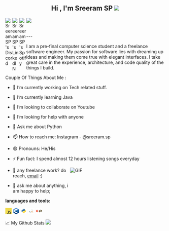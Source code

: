 <h2 align="center"> Hi , I'm Sreeram SP <img src="https://media.giphy.com/media/hvRJCLFzcasrR4ia7z/giphy.gif" width="25px"></h2>

<a href="sreeram.sp🙂#7015">
  <img align="left" alt="Sreeram SP's Discord" width="22px" src="https://raw.githubusercontent.com/peterthehan/peterthehan/master/assets/discord.svg" />
</a>

<a href="https://www.linkedin.com/in/sreeram-sp-56b9aa172/">
  <img align="left" alt="Sreeram SP's LinkedIN" width="22px" src="https://raw.githubusercontent.com/peterthehan/peterthehan/master/assets/linkedin.svg" />
</a>
<a href="https://open.spotify.com/user/317ia4t32noyaalcyxzvzbhzmvxu?si=oNnr-TBzRZyjPVLUWik21A&dl_branch=1">
  <img align="left" alt="Sreeram SP's Spotify" width="22px" src="https://raw.githubusercontent.com/peterthehan/peterthehan/master/assets/spotify.svg" />
</a>

![](https://visitor-badge.glitch.me/badge?page_id=SreeramSP.SreeramSP)

<br />
---


I am a pre-final computer science student and a freelance software engineer. My passion for software lies with dreaming up ideas and making them come true with elegant interfaces. I take great care in the experience, architecture, and code quality of the things I build.


Couple Of Things About Me :

- 🔭 I’m currently working on Tech related stuff.
- 🌱 I’m currently learning Java
- 👯 I’m looking to collaborate on Youtube
- 🤔 I’m looking for help with anyone
- 💬 Ask me about Python
- 📫 How to reach me: Instagram - @sreeram.sp
- 😄 Pronouns: He/His
- ⚡ Fun fact: I spend almost 12 hours listening songs everyday


  <img align="right" alt="GIF" src="https://github.com/abhisheknaiidu/abhisheknaiidu/blob/master/code.gif?raw=true" width="300" height="180" />
  
- 💼 any freelance work? do reach, [email](mailto:sreeramsp1234@gmail.com) :)
- 💬 ask me about anything, i am happy to help;

**languages and tools:**  

<code><img height="20" src="https://raw.githubusercontent.com/github/explore/80688e429a7d4ef2fca1e82350fe8e3517d3494d/topics/javascript/javascript.png"></code>
<code><img height="20" src="https://raw.githubusercontent.com/github/explore/80688e429a7d4ef2fca1e82350fe8e3517d3494d/topics/cpp/cpp.png"></code>
<code><img height="20" src="https://raw.githubusercontent.com/github/explore/80688e429a7d4ef2fca1e82350fe8e3517d3494d/topics/python/python.png"></code>
<code><img height="20" src="https://raw.githubusercontent.com/github/explore/80688e429a7d4ef2fca1e82350fe8e3517d3494d/topics/mysql/mysql.png"></code>
<code><img height="20" src="https://raw.githubusercontent.com/github/explore/80688e429a7d4ef2fca1e82350fe8e3517d3494d/topics/git/git.png"></code>


📈 My Github Stats
<img src="https://github-readme-stats.vercel.app/api?username=SreeramSP&&show_icons=true&title_color=ffffff&icon_color=bb2acf&text_color=daf7dc&bg_color=151515">
